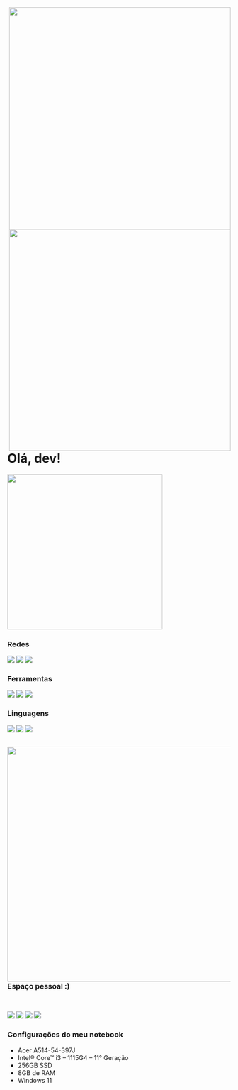 <img align="right" width="500em" src="https://github-readme-stats.vercel.app/api?username=index-evelin&show_icons=true&theme=synthwave"/>
<img align="right" width="500em" src="https://github-readme-stats.vercel.app/api/top-langs/?username=index-evelin&layout=compact&theme=synthwave"/>

<h1>Olá, dev!</h1>

<a href="https://git.io/streak-stats"><img width="350em" src="https://github-readme-streak-stats.herokuapp.com?user=index-evelin&theme=synthwave&locale=pt-br"></a>

<h3>Redes</h3>

<a align="left" href="https://www.instagram.com/index.amora"><img src="https://img.shields.io/badge/-Instagram-%23E4405F?style=for-the-badge&logo=instagram&logoColor=white"></a>
<a align="left" href="https://www.linkedin.com/in/evelin-amancio-da-silva-477b9622a/" target="_blank"><img src="https://img.shields.io/badge/-LinkedIn-%230077B5?style=for-the-badge&logo=linkedin&logoColor=white"></a>
<a align="left" href="https://web.whatsapp.com/send?phone=5566999142299" target="_blank"><img src="https://img.shields.io/badge/WhatsApp-25D366?style=for-the-badge&logo=whatsapp&logoColor=white"></a>

<h3>Ferramentas</h3>
  <p style="display: inline_block">
    <img src="https://img.shields.io/badge/Visual_Studio_Code-0078D4?style=for-the-badge&logo=visual%20studio%20code&logoColor=white">
    <img src="https://img.shields.io/badge/GIT-E44C30?style=for-the-badge&logo=git&logoColor=white">
    <img src="https://img.shields.io/badge/Google_chrome-4285F4?style=for-the-badge&logo=Google-chrome&logoColor=white">
  </p>
  
<h3>Linguagens</h3>
  <p style="display: inline_block">
    <img src="https://img.shields.io/badge/HTML5-E34F26?style=for-the-badge&logo=html5&logoColor=white">
    <img src="https://img.shields.io/badge/CSS3-1572B6?style=for-the-badge&logo=css3&logoColor=white">
    <img src="https://img.shields.io/badge/Markdown-000000?style=for-the-badge&logo=markdown&logoColor=white">
  </p>

##

<img align="right" width="530px" src="https://i.pinimg.com/originals/7d/07/a2/7d07a255678962d30d8717dcf5dbd266.gif">
<h3>Espaço pessoal :)</h3>

<br>

<p style="display: inline_block">
  <a href="https://steamcommunity.com/profiles/76561199098594599/"><img src="https://img.shields.io/badge/Steam-000000?style=for-the-badge&logo=steam&logoColor=white"></a>
  <a href="https://store.epicgames.com/pt-BR/u/eacb84d4fc9441c2b4924ff0b7afbc50"><img src="https://img.shields.io/badge/Epic%20Games-313131?style=for-the-badge&logo=Epic%20Games&logoColor=white"></a>
  <a href="https://open.spotify.com/user/31ymzm3yvpvqqy5pczxit5uwibra"><img src="https://img.shields.io/badge/Spotify-1ED760?&style=for-the-badge&logo=spotify&logoColor=white"></a>
  <a align="left" href="https://discord.com/channels/@me" target="_blank"><img src="https://img.shields.io/badge/Discord-7289DA?style=for-the-badge&logo=discord&logoColor=white"></a>
</p>

<h3>Configurações do meu notebook</h3>

- Acer A514-54-397J
- Intel® Core™ i3 – 1115G4 – 11° Geração
- 256GB SSD
- 8GB de RAM
- Windows 11
